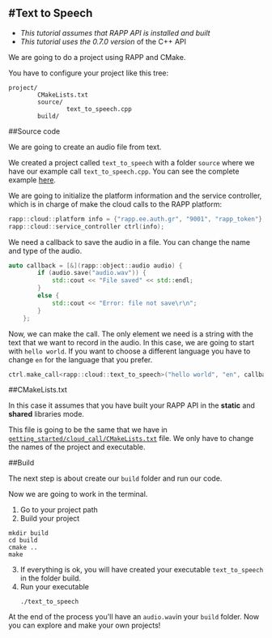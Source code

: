 #Text to Speech
-----------

* *This tutorial assumes that RAPP API is installed and built*
* *This tutorial uses the 0.7.0 version* of the C++ API

We are going to do a project using RAPP and CMake.

You have to configure your project like this tree:

```
project/
        CMakeLists.txt
        source/
                text_to_speech.cpp
        build/
```

##Source code

We are going to create an audio file from text.

We created a project called `text_to_speech` with a folder `source` where we have our
example call `text_to_speech.cpp`.
You can see the complete example [here](source/text_to_speech.cpp).

We are going to initialize the platform information and the service controller, which is in charge
of make the cloud calls to the RAPP platform:

```cpp
rapp::cloud::platform info = {"rapp.ee.auth.gr", "9001", "rapp_token"}; 
rapp::cloud::service_controller ctrl(info);
```

We need a callback to save the audio in a file.
You can change the name and type of the audio.

```cpp
auto callback = [&](rapp::object::audio audio) { 
        if (audio.save("audio.wav")) {
            std::cout << "File saved" << std::endl;
        }
        else {
            std::cout << "Error: file not save\r\n";
        }
    };
```

Now, we can make the call. 
The only element we need is a string with the text that we want to record in the audio.
In this case, we are going to start with `hello world`.
If you want to choose a different language you have to change `en` for the language that you prefer.

```cpp
ctrl.make_call<rapp::cloud::text_to_speech>("hello world", "en", callback);
```

##CMakeLists.txt

In this case it assumes that you have built your RAPP API in the **static** and **shared** libraries mode.

This file is going to be the same that we have in [`getting_started/cloud_call/CMakeLists.txt`](../../getting_started/cloud_call/CMakeLists.txt) file.
We only have to change the names of the project and executable.

##Build

The next step is about create our `build` folder and run our code.

Now we are going to work in the terminal.

1. Go to your project path
2. Build your project
```
mkdir build
cd build 
cmake ..
make
```

3. If everything is ok, you will have created your executable `text_to_speech` in the folder build.
4. Run your executable
    ```
    ./text_to_speech
    ```
At the end of the process you'll have an `audio.wav`in your `build` folder.
Now you can explore and make your own projects!

